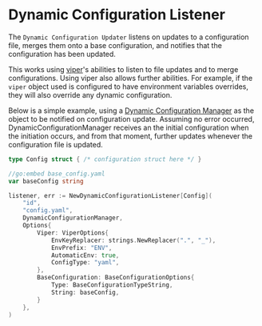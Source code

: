 # Dynamic Configuration Listener

The `Dynamic Configuration Updater` listens on updates to a configuration file, merges them onto a base configuration, and notifies that the configuration has been updated.

This works using [viper](github.com/spf13/viper)'s abilities to listen to file updates and to merge configurations.
Using viper also allows further abilities. For example, if the `viper` object used is configured to have environment variables overrides, they will also override any dynamic configuration.

Below is a simple example, using a [Dynamic Configuration Manager](/pkg/manager) as the object to be notified on configuration update.
Assuming no error occurred, DynamicConfigurationManager receives an the initial configuration when the initiation occurs, and from that moment, further updates whenever the configuration file is updated.

```go
type Config struct { /* configuration struct here */ }

//go:embed base_config.yaml
var baseConfig string

listener, err := NewDynamicConfigurationListener[Config](
    "id",
    "config.yaml",
    DynamicConfigurationManager,
    Options{
        Viper: ViperOptions{
            EnvKeyReplacer: strings.NewReplacer(".", "_"),
            EnvPrefix: "ENV",
            AutomaticEnv: true,
            ConfigType: "yaml",
        },
        BaseConfiguration: BaseConfigurationOptions{
            Type: BaseConfigurationTypeString,
            String: baseConfig,
        }
    },
)
```
